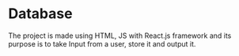 # Database
The project is made using HTML, JS with React.js framework and its purpose is to take Input from a user, store it and output it.
